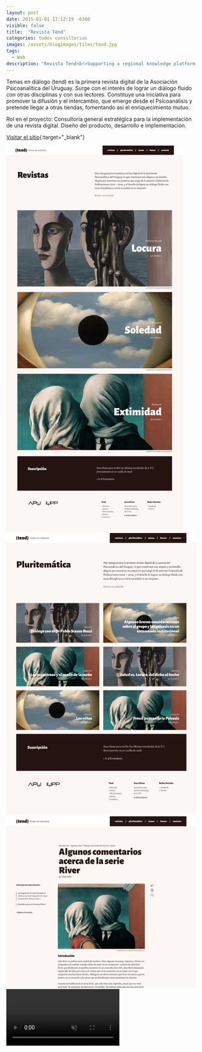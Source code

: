 ```yaml
---
layout: post
date: 2015-01-01 17:12:19 -0300
visible: false
title:  "Revista Tend"
categories: todos consultorias
images: /assets/blogimages/tiles/tend.jpg
tags:
  - Web
description: "Revista Tend<br>Supporting a regional knowledge platform for cannabis policy by designing its identity, brand system, and digital communication strategy."
---
```

Temas en diálogo (tend) es la primera revista digital de la Asociación Psicoanalítica del Uruguay. Surge con el interés de lograr un diálogo fluido con otras disciplinas y con sus lectores. Constituye una iniciativa para promover la difusión y el intercambio, que emerge desde el Psicoanálisis y pretende llegar a otras tiendas, fomentando así el enriquecimiento mutuo.

Rol en el proyecto: Consultoría general estratégica para la implementación de una revista digital. Diseño del producto, desarrollo e implementación.

[Visitar el sitio](https://tend.uy/){:target="_blank"}

<img class="post-image-full" src="/assets/blogimages/tend-1.jpg">
<img class="post-image-full" src="/assets/blogimages/tend-2.jpg">
<img class="post-image-full" src="/assets/blogimages/tend-3.jpg">
<video autobuffer autoPlay loop muted><source src="/assets/blogimages/tend-1.mp4" type="video/mp4" /></video>